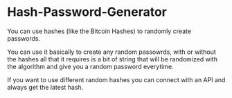 # Hash-Password-Generator
You can use hashes (like the Bitcoin Hashes) to randomly create passwords.

You can use it basically to create any random passowrds, with or without the hashes all that it requires is a bit of string that will be randomized with the algorithm and give you a random password everytime.

If you want to use different random hashes you can connect with an API and always get the latest hash.
